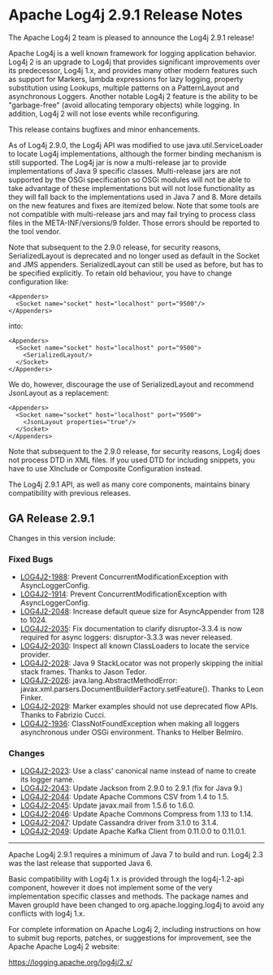# Apache Log4j 2.9.1 Release Notes

The Apache Log4j 2 team is pleased to announce the Log4j 2.9.1 release!

Apache Log4j is a well known framework for logging application behavior. Log4j 2 is an upgrade
to Log4j that provides significant improvements over its predecessor, Log4j 1.x, and provides
many other modern features such as support for Markers, lambda expressions for lazy logging,
property substitution using Lookups, multiple patterns on a PatternLayout and asynchronous
Loggers. Another notable Log4j 2 feature is the ability to be "garbage-free" (avoid allocating
temporary objects) while logging. In addition, Log4j 2 will not lose events while reconfiguring.

This release contains bugfixes and minor enhancements.

As of Log4j 2.9.0, the Log4j API was modified to use java.util.ServiceLoader to locate Log4j implementations,
although the former binding mechanism is still supported. The Log4j jar is now a multi-release jar
to provide implementations of Java 9 specific classes. Multi-release jars are not supported by
the OSGi specification so OSGi modules will not be able to take advantage of these implementations
but will not lose functionality as they will fall back to the implementations used in Java 7 and 8.
More details on the new features and fixes are itemized below. Note that some tools are not compatible
with multi-release jars and may fail trying to process class files in the META-INF/versions/9 folder.
Those errors should be reported to the tool vendor.

Note that subsequent to the 2.9.0 release, for security reasons, SerializedLayout is deprecated and no
longer used as default in the Socket and JMS appenders. SerializedLayout can still be used as before,
but has to be specified explicitly. To retain old behaviour, you have to change configuration like:

    <Appenders>
      <Socket name="socket" host="localhost" port="9500"/>
    </Appenders>

into:

    <Appenders>
      <Socket name="socket" host="localhost" port="9500">
        <SerializedLayout/>
      </Socket>
    </Appenders>

We do, however, discourage the use of SerializedLayout and recommend JsonLayout as a replacement:

    <Appenders>
      <Socket name="socket" host="localhost" port="9500">
        <JsonLayout properties="true"/>
      </Socket>
    </Appenders>

Note that subsequent to the 2.9.0 release, for security reasons, Log4j does not process DTD in XML files.
If you used DTD for including snippets, you have to use XInclude or Composite Configuration instead.

The Log4j 2.9.1 API, as well as many core components, maintains binary compatibility with previous releases.

## GA Release 2.9.1

Changes in this version include:


### Fixed Bugs
* [LOG4J2-1988](https://issues.apache.org/jira/browse/LOG4J2-1988):
Prevent ConcurrentModificationException with AsyncLoggerConfig.
* [LOG4J2-1914](https://issues.apache.org/jira/browse/LOG4J2-1914):
Prevent ConcurrentModificationException with AsyncLoggerConfig.
* [LOG4J2-2048](https://issues.apache.org/jira/browse/LOG4J2-2048):
Increase default queue size for AsyncAppender from 128 to 1024.
* [LOG4J2-2035](https://issues.apache.org/jira/browse/LOG4J2-2035):
Fix documentation to clarify disruptor-3.3.4 is now required for async loggers: disruptor-3.3.3 was never released.
* [LOG4J2-2030](https://issues.apache.org/jira/browse/LOG4J2-2030):
Inspect all known ClassLoaders to locate the service provider.
* [LOG4J2-2028](https://issues.apache.org/jira/browse/LOG4J2-2028):
Java 9 StackLocator was not properly skipping the initial stack frames. Thanks to Jason Tedor.
* [LOG4J2-2026](https://issues.apache.org/jira/browse/LOG4J2-2026):
java.lang.AbstractMethodError: javax.xml.parsers.DocumentBuilderFactory.setFeature(). Thanks to Leon Finker.
* [LOG4J2-2029](https://issues.apache.org/jira/browse/LOG4J2-2029):
Marker examples should not use deprecated flow APIs. Thanks to Fabrizio Cucci.
* [LOG4J2-1936](https://issues.apache.org/jira/browse/LOG4J2-1936):
ClassNotFoundException when making all loggers asynchronous under OSGi environment. Thanks to Helber Belmiro.

### Changes
* [LOG4J2-2023](https://issues.apache.org/jira/browse/LOG4J2-2023):
Use a class' canonical name instead of name to create its logger name.
* [LOG4J2-2043](https://issues.apache.org/jira/browse/LOG4J2-2043):
Update Jackson from 2.9.0 to 2.9.1 (fix for Java 9.)
* [LOG4J2-2044](https://issues.apache.org/jira/browse/LOG4J2-2044):
Update Apache Commons CSV from 1.4 to 1.5.
* [LOG4J2-2045](https://issues.apache.org/jira/browse/LOG4J2-2045):
Update javax.mail from 1.5.6 to 1.6.0.
* [LOG4J2-2046](https://issues.apache.org/jira/browse/LOG4J2-2046):
Update Apache Commons Compress from 1.13 to 1.14.
* [LOG4J2-2047](https://issues.apache.org/jira/browse/LOG4J2-2047):
Update Cassandra driver from 3.1.0 to 3.1.4.
* [LOG4J2-2049](https://issues.apache.org/jira/browse/LOG4J2-2049):
Update Apache Kafka Client from 0.11.0.0 to 0.11.0.1.

---

Apache Log4j 2.9.1 requires a minimum of Java 7 to build and run. Log4j 2.3 was the
last release that supported Java 6.

Basic compatibility with Log4j 1.x is provided through the log4j-1.2-api component, however it
does not implement some of the very implementation specific classes and methods. The package
names and Maven groupId have been changed to org.apache.logging.log4j to avoid any conflicts
with log4j 1.x.

For complete information on Apache Log4j 2, including instructions on how to submit bug
reports, patches, or suggestions for improvement, see the Apache Apache Log4j 2 website:

https://logging.apache.org/log4j/2.x/